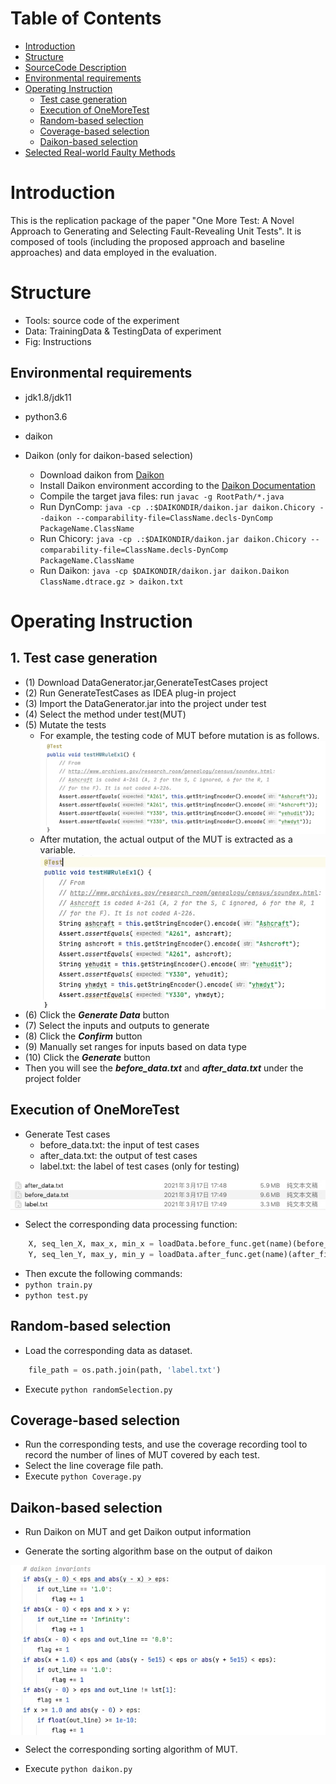 # Table of Contents
- [Introduction](#introduction) 
- [Structure](#structure)
- [SourceCode Description](#sourcecode-description-code)
- [Environmental requirements](#environmental-requirements)
- [Operating Instruction](#operating-instruction)
    - [Test case generation](#test-case-generation)
    - [Execution of OneMoreTest](#execution-of-oneMoreTest)
    - [Random-based selection](#random-based-selection)
    - [Coverage-based selection](#coverage-based-selection)
    - [Daikon-based selection](#daikon-based-selection)
- [Selected Real-world Faulty Methods](#selected-real-world-faulty-methods)
# Introduction
This is the replication package of the paper "One More Test: A Novel Approach to Generating and Selecting Fault-Revealing Unit Tests". It is composed of tools (including the proposed approach and baseline approaches) and data employed in the evaluation.

# Structure
- Tools: source code of the experiment
- Data: TrainingData & TestingData of experiment
- Fig: Instructions

## Environmental requirements
- jdk1.8/jdk11
- python3.6
- daikon

- Daikon (only for daikon-based selection)
    - Download daikon from [Daikon](http://plse.cs.washington.edu/daikon/download/)
    - Install Daikon environment according to the [Daikon Documentation](http://plse.cs.washington.edu/daikon/download/doc/daikon.html#Installing-Daikon)
    - Compile the target java files: run ```javac -g RootPath/*.java```
    - Run DynComp: ```java -cp .:$DAIKONDIR/daikon.jar daikon.Chicory --daikon --comparability-file=ClassName.decls-DynComp PackageName.ClassName```
    - Run Chicory: ```java -cp .:$DAIKONDIR/daikon.jar daikon.Chicory --comparability-file=ClassName.decls-DynComp PackageName.ClassName```
    - Run Daikon: ```java -cp $DAIKONDIR/daikon.jar daikon.Daikon ClassName.dtrace.gz > daikon.txt```

# Operating Instruction
## 1. Test case generation
- (1) Download DataGenerator.jar,GenerateTestCases project
- (2) Run GenerateTestCases as IDEA plug-in project
- (3) Import the DataGenerator.jar into the project under test
- (4) Select the method under test(MUT)
- (5) Mutate the tests
    - For example, the testing code of MUT before mutation is as follows.<img src='./Fig/beforeMutation.jpg' align=center />
    - After mutation, the actual output of the MUT is extracted as a variable.<img src='./Fig/afterMutation.jpg' align=center />
- (6) Click the ***Generate Data*** button
- (7) Select the inputs and outputs to generate
- (8) Click the ***Confirm*** button
- (9) Manually set ranges for inputs based on data type
- (10) Click the ***Generate*** button
- Then you will see the ***before_data.txt*** and ***after_data.txt*** under the project folder

## Execution of OneMoreTest
- Generate Test cases
    - before_data.txt: the input of test cases
    - after_data.txt: the output of test cases
    - label.txt: the label of test cases (only for testing)
<img src='./Fig/Data.jpg' align=center />

- Select the corresponding data processing function: 
```python
    X, seq_len_X, max_x, min_x = loadData.before_func.get(name)(before_file)
    Y, seq_len_Y, max_y, min_y = loadData.after_func.get(name)(after_file)
```
-  Then excute the following commands:
-  ```python train.py```
-  ```python test.py```

## Random-based selection
- Load the corresponding data as dataset.
```python
    file_path = os.path.join(path, 'label.txt')
```
- Execute ```python randomSelection.py```

## Coverage-based selection
- Run the corresponding tests, and use the coverage recording tool to record the number of lines of MUT covered by each test.
- Select the line coverage file path.
- Execute ```python Coverage.py```

## Daikon-based selection
- Run Daikon on MUT and get Daikon output information

- Generate the sorting algorithm base on the output of daikon
<img src='./Fig/Algorithm.jpg' align=center />

- Select the corresponding sorting algorithm of MUT.

- Execute ```python daikon.py```

